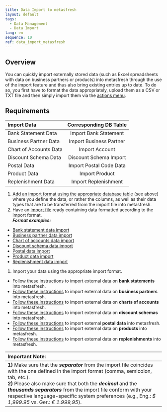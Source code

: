 ```yaml
---
title: Data Import to metasfresh
layout: default
tags:
  - Data Management
  - Data Import
lang: en
sequence: 10
ref: data_import_metasfresh
---
```


## Overview
You can quickly import externally stored data (such as Excel spreadsheets with data on business partners or products) into metasfresh through the use of the import feature and thus also bring existing entries up to date. To do so, you first have to format the data appropriately, upload them as a CSV or TXT file and then simply import them via the [actions menu](StartAction).

## Requirements

| Import Data | Corresponding DB Table |
| :--- | :---: |
| Bank Statement Data | Import Bank Statement |
| Business Partner Data | Import Business Partner |
| Chart of Accounts Data | Import Account |
| Discount Schema Data | Discount Schema Import |
| Postal Data | Import Postal Code Data |
| Product Data | Import Product |
| Replenishment Data | Import Replenishment |

1. [Add an import format using the appropriate database table](Add_import_format) (see above) where you define the data, or rather the columns, as well as their data types that are to be transferred from the import file into metasfresh.
1. Have an [import file](Import_file_useful_tips) ready containing data formatted according to the import format.<br> ***Format examples:***
 - [Bank statement data import](Import_format_example_bank_statement)
 - [Business partner data import](Import_format_example_bpartner)
 - [Chart of accounts data import](Import_format_example_charts_of_accounts)
 - [Discount schema data import](Import_format_example_discount_schema)
 - [Postal data import](Import_format_example_postal_data)
 - [Product data import](Import_format_example_product)
 - [Replenishment data import](Import_format_example_replenishments)

1. Import your data using the appropriate import format.
 - [Follow these instructions](Import_bank_statement_data) to import external data on **bank statements** into metasfresh.
 - [Follow these instructions](Import_bpartner_data) to import external data on **business partners** into metasfresh.
 - [Follow these instructions](Import_charts_of_accounts) to import external data on **charts of accounts** into metasfresh.
 - [Follow these instructions](Import_discount_schema) to import external data on **discount schemas** into metasfresh.
 - [Follow these instructions](Import_product_data) to import external **postal data** into metasfresh.
 - [Follow these instructions](Import_product_data) to import external data on **products** into metasfresh.
 - [Follow these instructions](Import_replenishment_data) to import external data on **replenishments** into metasfresh.

| **Important Note:** |
| :--- |
| **1)** Make sure that the ***separator*** from the import file coincides with the one defined in the import format (comma, semicolon, tab, etc.).<br> **2)** Please also make sure that both the ***decimal*** and the ***thousands separators*** from the import file conform with your respective language-specific system preferences (e.g., Eng.: *$ 1,999.95* vs. Ger.: *€ 1.999,95*). |
